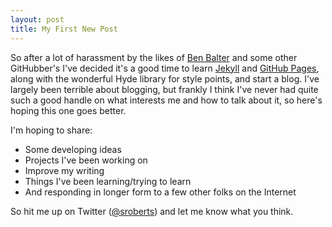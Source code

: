 ```yaml
---
layout: post
title: My First New Post
---
```


So after a lot of harassment by the likes of [Ben Balter](http://ben.balter.com) and some other GitHubber's I've decided it's a good time to learn [Jekyll](http://jekyllrb.com) and [GitHub Pages](http://pages.github.com), along with the wonderful Hyde library for style points, and start a blog. I've largely been terrible about blogging, but frankly I think I've never had quite such a good handle on what interests me and how to talk about it, so here's hoping this one goes better.

I'm hoping to share:

* Some developing ideas
* Projects I've been working on
* Improve my writing
* Things I've been learning/trying to learn
* And responding in longer form to a few other folks on the Internet

So hit me up on Twitter ([@sroberts](https://twitter.com/sroberts)) and let me know what you think.
